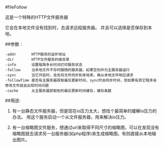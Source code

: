 #fileFollow

这是一个特殊的HTTP文件服务器

它会在本地文件没有找到时，去请求远程服务器。 并且可以选择是否保存到本地。

##参数：

	-addr       HTTP服务的监听地址
	-dir        HTTP文件服务的根目录  
	-info       设置每隔多长时间打印服务状态
	-follow     当本地文件不存时跟随的服务器，如果空则作为主服务器运行
	-sync       当它开启时，会先将文件同步到本地来，再从本地文件响应请求
	-followTime 是否有主服务器获取最后更新时间，sync时会同步时间，但如果有其它程序会修改文件就会出现时间问题
	-cache      从主服务器获取到的最后更新时间缓存，缓存条数


##用途:

1. 有一台静态文件服务器，但是现在io压力太大，想找个最简单的缓解io压力的办法。 用这个服务启动一个从文件服务器，用来解决io压力。

2. 有一台缩略图文件服务，想通过url来取得不同尺寸的缩略图，可以在发现没有缩略图就去请求另一台服务器(如php程序)来生成缩略图。有则直接从本地输出图片。
